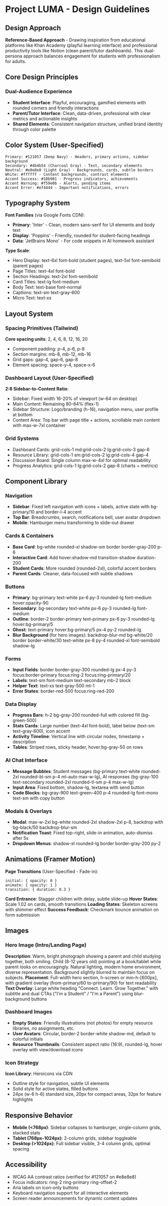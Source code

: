 # Project LUMA - Design Guidelines

## Design Approach
**Reference-Based Approach** - Drawing inspiration from educational platforms like Khan Academy (playful learning interface) and professional productivity tools like Notion (clean parent/tutor dashboards). This dual-persona approach balances engagement for students with professionalism for adults.

## Core Design Principles

### Dual-Audience Experience
- **Student Interface**: Playful, encouraging, gamified elements with rounded corners and friendly interactions
- **Parent/Tutor Interface**: Clean, data-driven, professional with clear metrics and actionable insights
- **Shared Elements**: Consistent navigation structure, unified brand identity through color palette

## Color System (User-Specified)
```
Primary: #121057 (Deep Navy) - Headers, primary actions, sidebar background
Secondary: #4b4b54 (Charcoal Gray) - Text, secondary elements
Neutral: #e8e8e8 (Light Gray) - Backgrounds, cards, subtle borders
White: #ffffff - Content backgrounds, contrast elements
Accent Success: #10b981 - Progress indicators, achievements
Accent Warning: #f59e0b - Alerts, pending items
Accent Error: #ef4444 - Important notifications, errors
```

## Typography System

**Font Families** (via Google Fonts CDN):
- **Primary**: 'Inter' - Clean, modern sans-serif for UI elements and body text
- **Display**: 'Poppins' - Friendly, rounded for student-facing headings
- **Data**: 'JetBrains Mono' - For code snippets in AI homework assistant

**Type Scale**:
- Hero Display: text-6xl font-bold (student pages), text-5xl font-semibold (parent pages)
- Page Titles: text-4xl font-bold
- Section Headings: text-2xl font-semibold
- Card Titles: text-lg font-medium
- Body Text: text-base font-normal
- Captions: text-sm text-gray-600
- Micro Text: text-xs

## Layout System

### Spacing Primitives (Tailwind)
**Core spacing units**: 2, 4, 6, 8, 12, 16, 20
- Component padding: p-4, p-6, p-8
- Section margins: mb-8, mb-12, mb-16
- Grid gaps: gap-4, gap-6, gap-8
- Element spacing: space-y-4, space-x-6

### Dashboard Layout (User-Specified)
**2:8 Sidebar-to-Content Ratio**:
- Sidebar: Fixed width 16-20% of viewport (w-64 on desktop)
- Main Content: Remaining 80-84% (flex-1)
- Sidebar Structure: Logo/branding (h-16), navigation menu, user profile at bottom
- Content Area: Top bar with page title + actions, scrollable main content with max-w-7xl container

### Grid Systems
- Dashboard Cards: grid-cols-1 md:grid-cols-2 lg:grid-cols-3 gap-6
- Resource Library: grid-cols-1 sm:grid-cols-2 lg:grid-cols-4 gap-4
- Discussion Board: Single column max-w-4xl for optimal readability
- Progress Analytics: grid-cols-1 lg:grid-cols-2 gap-8 (charts + metrics)

## Component Library

### Navigation
- **Sidebar**: Fixed left navigation with icons + labels, active state with bg-primary/10 and border-l-4 accent
- **Top Bar**: Breadcrumbs, search, notifications bell, user avatar dropdown
- **Mobile**: Hamburger menu transforming to slide-out drawer

### Cards & Containers
- **Base Card**: bg-white rounded-xl shadow-sm border border-gray-200 p-6
- **Interactive Card**: Add hover:shadow-md transition-shadow duration-200
- **Student Cards**: More rounded (rounded-2xl), colorful accent borders
- **Parent Cards**: Cleaner, data-focused with subtle shadows

### Buttons
- **Primary**: bg-primary text-white px-6 py-3 rounded-lg font-medium hover:opacity-90
- **Secondary**: bg-secondary text-white px-6 py-3 rounded-lg font-medium
- **Outline**: border-2 border-primary text-primary px-6 py-3 rounded-lg hover:bg-primary/5
- **Ghost**: text-primary hover:bg-primary/5 px-4 py-2 rounded-lg
- **Blur Background** (for hero images): backdrop-blur-md bg-white/20 border border-white/30 text-white px-8 py-4 rounded-xl font-semibold shadow-lg

### Forms
- **Input Fields**: border border-gray-300 rounded-lg px-4 py-3 focus:border-primary focus:ring-2 focus:ring-primary/20
- **Labels**: text-sm font-medium text-secondary mb-2 block
- **Helper Text**: text-xs text-gray-500 mt-1
- **Error States**: border-red-500 focus:ring-red-200

### Data Display
- **Progress Bars**: h-2 bg-gray-200 rounded-full with colored fill (bg-green-500)
- **Stats Cards**: Large number (text-4xl font-bold), label below (text-sm text-gray-600), icon accent
- **Activity Timeline**: Vertical line with circular nodes, timestamp + description
- **Tables**: Striped rows, sticky header, hover:bg-gray-50 on rows

### AI Chat Interface
- **Message Bubbles**: Student messages (bg-primary text-white rounded-2xl rounded-bl-sm p-4 ml-auto max-w-lg), AI responses (bg-gray-100 text-secondary rounded-2xl rounded-tl-sm p-4 max-w-lg)
- **Input Area**: Fixed bottom, shadow-lg, textarea with send button
- **Code Blocks**: bg-gray-900 text-green-400 p-4 rounded-lg font-mono text-sm with copy button

### Modals & Overlays
- **Modal**: max-w-2xl bg-white rounded-2xl shadow-2xl p-8, backdrop with bg-black/50 backdrop-blur-sm
- **Notification Toast**: Fixed top-right, slide-in animation, auto-dismiss after 5s
- **Dropdown Menus**: shadow-xl rounded-lg border border-gray-200 py-2

## Animations (Framer Motion)

**Page Transitions** (User-Specified - Fade-in):
```
initial: { opacity: 0 }
animate: { opacity: 1 }
transition: { duration: 0.3 }
```

**Card Entrance**: Stagger children with delay, subtle slide-up
**Hover States**: Scale 1.02 on cards, smooth transitions
**Loading States**: Skeleton screens with shimmer effect
**Success Feedback**: Checkmark bounce animation on form submission

## Images

### Hero Image (Intro/Landing Page)
**Description**: Warm, bright photograph showing a parent and child studying together, both smiling. Child (8-12 years old) pointing at a book/tablet while parent looks on encouragingly. Natural lighting, modern home environment, diverse representation. Background slightly blurred to maintain focus on subjects.
**Placement**: Full-width hero section, h-screen or min-h-[600px], with gradient overlay (from-primary/60 to-primary/90) for text readability
**Text Overlay**: Large white heading "Connect. Learn. Grow Together." with subtitle and dual CTAs ("I'm a Student" / "I'm a Parent") using blur-background buttons

### Dashboard Images
- **Empty States**: Friendly illustrations (not photos) for empty resource libraries, no assignments, etc.
- **User Avatars**: Circular, border-2 border-white shadow-md, default to colorful initials
- **Resource Thumbnails**: Consistent aspect ratio (16:9), rounded-lg, hover overlay with view/download icons

### Icon Strategy
**Icon Library**: Heroicons via CDN
- Outline style for navigation, subtle UI elements
- Solid style for active states, filled buttons
- 24px (w-6 h-6) standard size, 20px for compact areas, 32px for feature highlights

## Responsive Behavior

- **Mobile (<768px)**: Sidebar collapses to hamburger, single-column grids, stacked stats
- **Tablet (768px-1024px)**: 2-column grids, sidebar toggleable
- **Desktop (>1024px)**: Full sidebar visible, 3-4 column grids, optimal spacing

## Accessibility
- WCAG AA contrast ratios (verified for #121057 on #e8e8e8)
- Focus indicators: ring-2 ring-primary ring-offset-2
- Aria labels on icon-only buttons
- Keyboard navigation support for all interactive elements
- Screen reader announcements for dynamic content updates